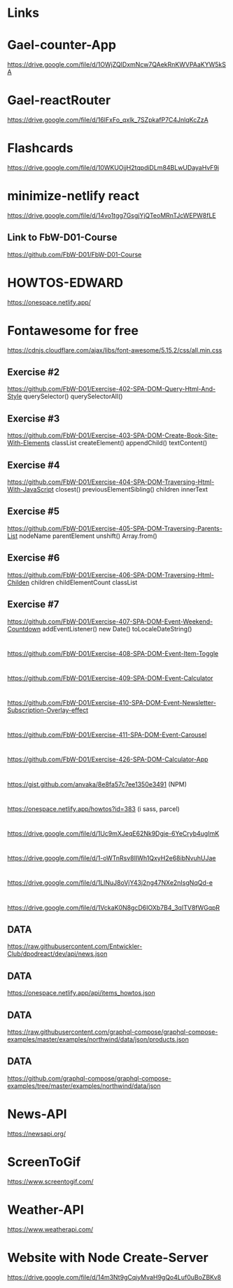 # Links

# Gael-counter-App

https://drive.google.com/file/d/1OWjZQIDxmNcw7QAekRnKWVPAaKYW5kSA

# Gael-reactRouter
https://drive.google.com/file/d/16IFxFo_qxlk_7SZpkafP7C4JnlqKcZzA


# Flashcards
https://drive.google.com/file/d/10WKUOjjH2tqpdiDLm84BLwUDayaHvF9i

# minimize-netlify react
https://drive.google.com/file/d/14vo1tgg7GsgjYjQTeoMRnTJcWEPW8fLE


## Link to FbW-D01-Course

https://github.com/FbW-D01/FbW-D01-Course

#  HOWTOS-EDWARD
https://onespace.netlify.app/

# Fontawesome for free

https://cdnjs.cloudflare.com/ajax/libs/font-awesome/5.15.2/css/all.min.css

## Exercise #2

https://github.com/FbW-D01/Exercise-402-SPA-DOM-Query-Html-And-Style
querySelector()
querySelectorAll()

## Exercise #3

https://github.com/FbW-D01/Exercise-403-SPA-DOM-Create-Book-Site-With-Elements
classList
createElement()
appendChild()
textContent()

## Exercise #4

https://github.com/FbW-D01/Exercise-404-SPA-DOM-Traversing-Html-With-JavaScript
closest()
previousElementSibling()
children
innerText

## Exercise #5

https://github.com/FbW-D01/Exercise-405-SPA-DOM-Traversing-Parents-List
nodeName
parentElement
unshift()
Array.from()

## Exercise #6

https://github.com/FbW-D01/Exercise-406-SPA-DOM-Traversing-Html-Childen
children
childElementCount
classList

## Exercise #7

https://github.com/FbW-D01/Exercise-407-SPA-DOM-Event-Weekend-Countdown
addEventListener()
new Date()
toLocaleDateString()

# 
https://github.com/FbW-D01/Exercise-408-SPA-DOM-Event-Item-Toggle

# 
https://github.com/FbW-D01/Exercise-409-SPA-DOM-Event-Calculator

# 
https://github.com/FbW-D01/Exercise-410-SPA-DOM-Event-Newsletter-Subscription-Overlay-effect

# 
https://github.com/FbW-D01/Exercise-411-SPA-DOM-Event-Carousel

# 
https://github.com/FbW-D01/Exercise-426-SPA-DOM-Calculator-App

# 
https://gist.github.com/anvaka/8e8fa57c7ee1350e3491 (NPM)

# 
https://onespace.netlify.app/howtos?id=383 (i sass, parcel)

#
https://drive.google.com/file/d/1Uc9mXJeqE62Nk9Dgie-6YeCryb4ugImK

#
https://drive.google.com/file/d/1-oWTnRsv8IIWh1QxyH2e68ibNvuhUJae

#
https://drive.google.com/file/d/1LlNuJ8oVjY43j2ng47NXe2nIsgNqQd-e

#
https://drive.google.com/file/d/1VckaK0N8gcD6IOXb7B4_3qITV8fWGqpR

## DATA
https://raw.githubusercontent.com/Entwickler-Club/dpodreact/dev/api/news.json

## DATA
https://onespace.netlify.app/api/items_howtos.json

## DATA
https://raw.githubusercontent.com/graphql-compose/graphql-compose-examples/master/examples/northwind/data/json/products.json

## DATA
https://github.com/graphql-compose/graphql-compose-examples/tree/master/examples/northwind/data/json

# News-API
https://newsapi.org/

# ScreenToGif
https://www.screentogif.com/

# Weather-API
https://www.weatherapi.com/

# Website with Node Create-Server
https://drive.google.com/file/d/14m3Nt9gCqiyMvaH9gQo4Luf0uBoZBKv8
